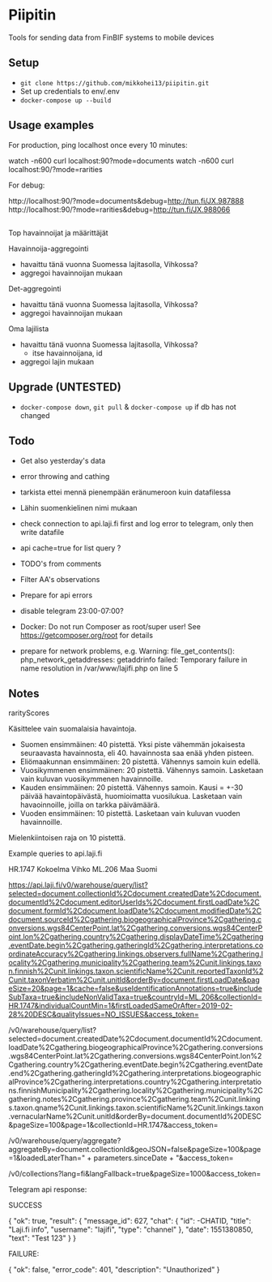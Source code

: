# Piipitin
Tools for sending data from FinBIF systems to mobile devices

## Setup

- `git clone https://github.com/mikkohei13/piipitin.git`
- Set up credentials to env/.env
- `docker-compose up --build`

## Usage examples

For production, ping localhost once every 10 minutes:

  watch -n600 curl localhost:90?mode=documents
  watch -n600 curl localhost:90/?mode=rarities

For debug:

  http://localhost:90/?mode=documents&debug=http://tun.fi/JX.987888
  http://localhost:90/?mode=rarities&debug=http://tun.fi/JX.988066

##

Top havainnoijat ja määrittäjät

Havainnoija-aggregointi
- havaittu tänä vuonna Suomessa lajitasolla, Vihkossa?
- aggregoi havainnoijan mukaan

Det-aggregointi
- havaittu tänä vuonna Suomessa lajitasolla, Vihkossa?
- aggregoi havainnoijan mukaan

Oma lajilista
- havaittu tänä vuonna Suomessa lajitasolla, Vihkossa?
  - itse havainnoijana, id
- aggregoi lajin mukaan


## Upgrade (UNTESTED)

- `docker-compose down`, `git pull` & `docker-compose up` if db has not changed

## Todo

- Get also yesterday's data
- error throwing and cathing
- tarkista ettei mennä pienempään eränumeroon kuin datafilessa
- Lähin suomenkielinen nimi mukaan
- check connection to api.laji.fi first and log error to telegram, only then write datafile 
- api cache=true for list query ?
- TODO's from comments
- Filter AA's observations
- Prepare for api errors
- disable telegram 23:00-07:00?
- Docker: Do not run Composer as root/super user! See https://getcomposer.org/root for details

- prepare for network problems, e.g. Warning:  file_get_contents(): php_network_getaddresses: getaddrinfo failed: Temporary failure in name resolution in /var/www/lajifi.php on line 5




## Notes


rarityScores

Käsittelee vain suomalaisia havaintoja.

- Suomen ensimmäinen: 40 pistettä. Yksi piste vähemmän jokaisesta seuraavasta havainnosta, eli 40. havainnosta saa enää yhden pisteen.
- Eliömaakunnan ensimmäinen: 20 pistettä. Vähennys samoin kuin edellä.
- Vuosikymmenen ensimmäinen: 20 pistettä. Vähennys samoin. Lasketaan vain kuluvan vuosikymmenen havainnoille.
- Kauden ensimmäinen: 20 pistettä. Vähennys samoin. Kausi = +-30 päivää havaintopäivästä, huomioimatta vuosilukua. Lasketaan vain havaoinnoille, joilla on tarkka päivämäärä.
- Vuoden ensimmäinen: 10 pistettä. Lasketaan vain kuluvan vuoden havainnoille.

Mielenkiintoisen raja on 10 pistettä.




Example queries to api.laji.fi


HR.1747 Kokoelma Vihko
ML.206 Maa Suomi


https://api.laji.fi/v0/warehouse/query/list?selected=document.collectionId%2Cdocument.createdDate%2Cdocument.documentId%2Cdocument.editorUserIds%2Cdocument.firstLoadDate%2Cdocument.formId%2Cdocument.loadDate%2Cdocument.modifiedDate%2Cdocument.sourceId%2Cgathering.biogeographicalProvince%2Cgathering.conversions.wgs84CenterPoint.lat%2Cgathering.conversions.wgs84CenterPoint.lon%2Cgathering.country%2Cgathering.displayDateTime%2Cgathering.eventDate.begin%2Cgathering.gatheringId%2Cgathering.interpretations.coordinateAccuracy%2Cgathering.linkings.observers.fullName%2Cgathering.locality%2Cgathering.municipality%2Cgathering.team%2Cunit.linkings.taxon.finnish%2Cunit.linkings.taxon.scientificName%2Cunit.reportedTaxonId%2Cunit.taxonVerbatim%2Cunit.unitId&orderBy=document.firstLoadDate&pageSize=20&page=1&cache=false&useIdentificationAnnotations=true&includeSubTaxa=true&includeNonValidTaxa=true&countryId=ML.206&collectionId=HR.1747&individualCountMin=1&firstLoadedSameOrAfter=2019-02-28%20DESC&qualityIssues=NO_ISSUES&access_token=

/v0/warehouse/query/list?selected=document.createdDate%2Cdocument.documentId%2Cdocument.loadDate%2Cgathering.biogeographicalProvince%2Cgathering.conversions.wgs84CenterPoint.lat%2Cgathering.conversions.wgs84CenterPoint.lon%2Cgathering.country%2Cgathering.eventDate.begin%2Cgathering.eventDate.end%2Cgathering.gatheringId%2Cgathering.interpretations.biogeographicalProvince%2Cgathering.interpretations.country%2Cgathering.interpretations.finnishMunicipality%2Cgathering.locality%2Cgathering.municipality%2Cgathering.notes%2Cgathering.province%2Cgathering.team%2Cunit.linkings.taxon.qname%2Cunit.linkings.taxon.scientificName%2Cunit.linkings.taxon.vernacularName%2Cunit.unitId&orderBy=document.documentId%20DESC&pageSize=100&page=1&collectionId=HR.1747&access_token=



/v0/warehouse/query/aggregate?aggregateBy=document.collectionId&geoJSON=false&pageSize=100&page=1&loadedLaterThan=" + parameters.sinceDate + "&access_token=


/v0/collections?lang=fi&langFallback=true&pageSize=1000&access_token=



Telegram api response:


SUCCESS

{
  "ok": true,
  "result": {
    "message_id": 627,
    "chat": {
      "id": -CHATID,
      "title": "Laji.fi info",
      "username": "lajifi",
      "type": "channel"
    },
    "date": 1551380850,
    "text": "Test 123"
  }
}


FAILURE:

{
  "ok": false,
  "error_code": 401,
  "description": "Unauthorized"
}


